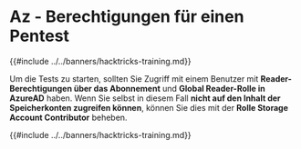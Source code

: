 # Az - Berechtigungen für einen Pentest

{{#include ../../banners/hacktricks-training.md}}

Um die Tests zu starten, sollten Sie Zugriff mit einem Benutzer mit **Reader-Berechtigungen über das Abonnement** und **Global Reader-Rolle in AzureAD** haben. Wenn Sie selbst in diesem Fall **nicht auf den Inhalt der Speicherkonten zugreifen können**, können Sie dies mit der **Rolle Storage Account Contributor** beheben.

{{#include ../../banners/hacktricks-training.md}}
